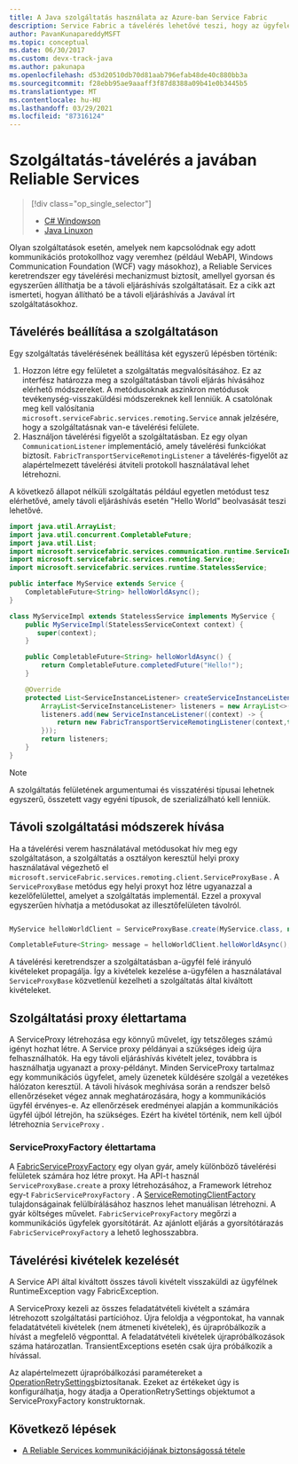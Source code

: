 ```yaml
---
title: A Java szolgáltatás használata az Azure-ban Service Fabric
description: Service Fabric a távelérés lehetővé teszi, hogy az ügyfelek és szolgáltatások távoli eljáráshívás használatával kommunikáljanak a Java-szolgáltatásokkal.
author: PavanKunapareddyMSFT
ms.topic: conceptual
ms.date: 06/30/2017
ms.custom: devx-track-java
ms.author: pakunapa
ms.openlocfilehash: d53d20510db70d81aab796efab48de40c880bb3a
ms.sourcegitcommit: f28ebb95ae9aaaff3f87d8388a09b41e0b3445b5
ms.translationtype: MT
ms.contentlocale: hu-HU
ms.lasthandoff: 03/29/2021
ms.locfileid: "87316124"
---
```

# <a name="service-remoting-in-java-with-reliable-services"></a>Szolgáltatás-távelérés a javában Reliable Services
> [!div class="op_single_selector"]
> * [C# Windowson](service-fabric-reliable-services-communication-remoting.md)
> * [Java Linuxon](service-fabric-reliable-services-communication-remoting-java.md)
>
>

Olyan szolgáltatások esetén, amelyek nem kapcsolódnak egy adott kommunikációs protokollhoz vagy veremhez (például WebAPI, Windows Communication Foundation (WCF) vagy másokhoz), a Reliable Services keretrendszer egy távelérési mechanizmust biztosít, amellyel gyorsan és egyszerűen állíthatja be a távoli eljáráshívás szolgáltatásait.  Ez a cikk azt ismerteti, hogyan állítható be a távoli eljáráshívás a Javával írt szolgáltatásokhoz.

## <a name="set-up-remoting-on-a-service"></a>Távelérés beállítása a szolgáltatáson
Egy szolgáltatás távelérésének beállítása két egyszerű lépésben történik:

1. Hozzon létre egy felületet a szolgáltatás megvalósításához. Ez az interfész határozza meg a szolgáltatásban távoli eljárás hívásához elérhető módszereket. A metódusoknak aszinkron metódusok tevékenység-visszaküldési módszereknek kell lenniük. A csatolónak meg kell valósítania `microsoft.serviceFabric.services.remoting.Service` annak jelzésére, hogy a szolgáltatásnak van-e távelérési felülete.
2. Használjon távelérési figyelőt a szolgáltatásban. Ez egy olyan `CommunicationListener` implementáció, amely távelérési funkciókat biztosít. `FabricTransportServiceRemotingListener` a távelérés-figyelőt az alapértelmezett távelérési átviteli protokoll használatával lehet létrehozni.

A következő állapot nélküli szolgáltatás például egyetlen metódust tesz elérhetővé, amely távoli eljáráshívás esetén "Hello World" beolvasását teszi lehetővé.

```java
import java.util.ArrayList;
import java.util.concurrent.CompletableFuture;
import java.util.List;
import microsoft.servicefabric.services.communication.runtime.ServiceInstanceListener;
import microsoft.servicefabric.services.remoting.Service;
import microsoft.servicefabric.services.runtime.StatelessService;

public interface MyService extends Service {
    CompletableFuture<String> helloWorldAsync();
}

class MyServiceImpl extends StatelessService implements MyService {
    public MyServiceImpl(StatelessServiceContext context) {
       super(context);
    }

    public CompletableFuture<String> helloWorldAsync() {
        return CompletableFuture.completedFuture("Hello!");
    }

    @Override
    protected List<ServiceInstanceListener> createServiceInstanceListeners() {
        ArrayList<ServiceInstanceListener> listeners = new ArrayList<>();
        listeners.add(new ServiceInstanceListener((context) -> {
            return new FabricTransportServiceRemotingListener(context,this);
        }));
        return listeners;
    }
}
```

> [!NOTE]
> A szolgáltatás felületének argumentumai és visszatérési típusai lehetnek egyszerű, összetett vagy egyéni típusok, de szerializálható kell lenniük.
>
>

## <a name="call-remote-service-methods"></a>Távoli szolgáltatási módszerek hívása
Ha a távelérési verem használatával metódusokat hív meg egy szolgáltatáson, a szolgáltatás a osztályon keresztül helyi proxy használatával végezhető el `microsoft.serviceFabric.services.remoting.client.ServiceProxyBase` . A `ServiceProxyBase` metódus egy helyi proxyt hoz létre ugyanazzal a kezelőfelülettel, amelyet a szolgáltatás implementál. Ezzel a proxyval egyszerűen hívhatja a metódusokat az illesztőfelületen távolról.

```java

MyService helloWorldClient = ServiceProxyBase.create(MyService.class, new URI("fabric:/MyApplication/MyHelloWorldService"));

CompletableFuture<String> message = helloWorldClient.helloWorldAsync();

```

A távelérési keretrendszer a szolgáltatásban a-ügyfél felé irányuló kivételeket propagálja. Így a kivételek kezelése a-ügyfélen a használatával `ServiceProxyBase` közvetlenül kezelheti a szolgáltatás által kiváltott kivételeket.

## <a name="service-proxy-lifetime"></a>Szolgáltatási proxy élettartama
A ServiceProxy létrehozása egy könnyű művelet, így tetszőleges számú igényt hozhat létre. A Service proxy példányai a szükséges ideig újra felhasználhatók. Ha egy távoli eljáráshívás kivételt jelez, továbbra is használhatja ugyanazt a proxy-példányt. Minden ServiceProxy tartalmaz egy kommunikációs ügyfelet, amely üzenetek küldésére szolgál a vezetékes hálózaton keresztül. A távoli hívások meghívása során a rendszer belső ellenőrzéseket végez annak meghatározására, hogy a kommunikációs ügyfél érvényes-e. Az ellenőrzések eredményei alapján a kommunikációs ügyfél újból létrejön, ha szükséges. Ezért ha kivétel történik, nem kell újból létrehoznia `ServiceProxy` .

### <a name="serviceproxyfactory-lifetime"></a>ServiceProxyFactory élettartama
A [FabricServiceProxyFactory](/java/api/microsoft.servicefabric.services.remoting.client.fabricserviceproxyfactory) egy olyan gyár, amely különböző távelérési felületek számára hoz létre proxyt. Ha API-t használ `ServiceProxyBase.create` a proxy létrehozásához, a Framework létrehoz egy-t `FabricServiceProxyFactory` .
A [ServiceRemotingClientFactory](/java/api/microsoft.servicefabric.services.remoting.client.serviceremotingclientfactory) tulajdonságainak felülbírálásához hasznos lehet manuálisan létrehozni.
A gyár költséges művelet. `FabricServiceProxyFactory` megőrzi a kommunikációs ügyfelek gyorsítótárát.
Az ajánlott eljárás a gyorsítótárazás `FabricServiceProxyFactory` a lehető leghosszabbra.

## <a name="remoting-exception-handling"></a>Távelérési kivételek kezelését
A Service API által kiváltott összes távoli kivételt visszaküldi az ügyfélnek RuntimeException vagy FabricException.

A ServiceProxy kezeli az összes feladatátvételi kivételt a számára létrehozott szolgáltatási partícióhoz. Újra feloldja a végpontokat, ha vannak feladatátvételi kivételek (nem átmeneti kivételek), és újrapróbálkozik a hívást a megfelelő végponttal. A feladatátvételi kivételek újrapróbálkozások száma határozatlan.
TransientExceptions esetén csak újra próbálkozik a hívással.

Az alapértelmezett újrapróbálkozási paramétereket a [OperationRetrySettings](/java/api/microsoft.servicefabric.services.communication.client.operationretrysettings)biztosítanak.
Ezeket az értékeket úgy is konfigurálhatja, hogy átadja a OperationRetrySettings objektumot a ServiceProxyFactory konstruktornak.

## <a name="next-steps"></a>Következő lépések
* [A Reliable Services kommunikációjának biztonságossá tétele](service-fabric-reliable-services-secure-communication-java.md)

